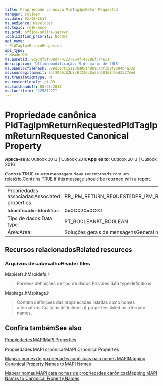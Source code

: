 ```yaml
---
title: Propriedade canônica PidTagIpmReturnRequested
manager: soliver
ms.date: 03/09/2015
ms.audience: Developer
ms.topic: reference
ms.prod: office-online-server
localization_priority: Normal
api_name:
- PidTagIpmReturnRequested
api_type:
- HeaderDef
ms.assetid: 9c97df9f-08d7-4223-864f-47286f674e11
description: 'Última modificação: 9 de março de 2015'
ms.openlocfilehash: 689d3e7815113b495140b907df1b8f8004b4a32d
ms.sourcegitcommit: 0cf39e5382b8c6f236c8a63c6036849ed3527ded
ms.translationtype: MT
ms.contentlocale: pt-BR
ms.lasthandoff: 08/23/2018
ms.locfileid: "22581927"
---
```

# <a name="pidtagipmreturnrequested-canonical-property"></a><span data-ttu-id="26e26-103">Propriedade canônica PidTagIpmReturnRequested</span><span class="sxs-lookup"><span data-stu-id="26e26-103">PidTagIpmReturnRequested Canonical Property</span></span>

  
  
<span data-ttu-id="26e26-104">**Aplica-se a**: Outlook 2013 | Outlook 2016</span><span class="sxs-lookup"><span data-stu-id="26e26-104">**Applies to**: Outlook 2013 | Outlook 2016</span></span> 
  
<span data-ttu-id="26e26-105">Conterá TRUE se esta mensagem deve ser retornada com um relatório.</span><span class="sxs-lookup"><span data-stu-id="26e26-105">Contains TRUE if this message should be returned with a report.</span></span>
  
|||
|:-----|:-----|
|<span data-ttu-id="26e26-106">Propriedades associadas:</span><span class="sxs-lookup"><span data-stu-id="26e26-106">Associated properties:</span></span>  <br/> |<span data-ttu-id="26e26-107">PR_IPM_RETURN_REQUESTED</span><span class="sxs-lookup"><span data-stu-id="26e26-107">PR_IPM_RETURN_REQUESTED</span></span>  <br/> |
|<span data-ttu-id="26e26-108">Identificador:</span><span class="sxs-lookup"><span data-stu-id="26e26-108">Identifier:</span></span>  <br/> |<span data-ttu-id="26e26-109">0x0C02</span><span class="sxs-lookup"><span data-stu-id="26e26-109">0x0C02</span></span>  <br/> |
|<span data-ttu-id="26e26-110">Tipo de dados:</span><span class="sxs-lookup"><span data-stu-id="26e26-110">Data type:</span></span>  <br/> |<span data-ttu-id="26e26-111">PT_BOOLEAN</span><span class="sxs-lookup"><span data-stu-id="26e26-111">PT_BOOLEAN</span></span>  <br/> |
|<span data-ttu-id="26e26-112">Área:</span><span class="sxs-lookup"><span data-stu-id="26e26-112">Area:</span></span>  <br/> |<span data-ttu-id="26e26-113">Soluções gerais de mensagens</span><span class="sxs-lookup"><span data-stu-id="26e26-113">General messaging</span></span>  <br/> |
   
## <a name="related-resources"></a><span data-ttu-id="26e26-114">Recursos relacionados</span><span class="sxs-lookup"><span data-stu-id="26e26-114">Related resources</span></span>

### <a name="header-files"></a><span data-ttu-id="26e26-115">Arquivos de cabeçalho</span><span class="sxs-lookup"><span data-stu-id="26e26-115">Header files</span></span>

<span data-ttu-id="26e26-116">Mapidefs.h</span><span class="sxs-lookup"><span data-stu-id="26e26-116">Mapidefs.h</span></span>
  
> <span data-ttu-id="26e26-117">Fornece definições de tipo de dados.</span><span class="sxs-lookup"><span data-stu-id="26e26-117">Provides data type definitions.</span></span>
    
<span data-ttu-id="26e26-118">Mapitags.h</span><span class="sxs-lookup"><span data-stu-id="26e26-118">Mapitags.h</span></span>
  
> <span data-ttu-id="26e26-119">Contém definições das propriedades listadas como nomes alternativos.</span><span class="sxs-lookup"><span data-stu-id="26e26-119">Contains definitions of properties listed as alternate names.</span></span>
    
## <a name="see-also"></a><span data-ttu-id="26e26-120">Confira também</span><span class="sxs-lookup"><span data-stu-id="26e26-120">See also</span></span>



[<span data-ttu-id="26e26-121">Propriedades MAPI</span><span class="sxs-lookup"><span data-stu-id="26e26-121">MAPI Properties</span></span>](mapi-properties.md)
  
[<span data-ttu-id="26e26-122">Propriedades MAPI canônicas</span><span class="sxs-lookup"><span data-stu-id="26e26-122">MAPI Canonical Properties</span></span>](mapi-canonical-properties.md)
  
[<span data-ttu-id="26e26-123">Mapear nomes de propriedades canônicas para nomes MAPI</span><span class="sxs-lookup"><span data-stu-id="26e26-123">Mapping Canonical Property Names to MAPI Names</span></span>](mapping-canonical-property-names-to-mapi-names.md)
  
[<span data-ttu-id="26e26-124">Mapear nomes MAPI para nomes de propriedades canônicas</span><span class="sxs-lookup"><span data-stu-id="26e26-124">Mapping MAPI Names to Canonical Property Names</span></span>](mapping-mapi-names-to-canonical-property-names.md)

